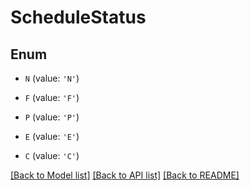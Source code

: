 # ScheduleStatus


## Enum

* `N` (value: `'N'`)

* `F` (value: `'F'`)

* `P` (value: `'P'`)

* `E` (value: `'E'`)

* `C` (value: `'C'`)

[[Back to Model list]](../README.md#documentation-for-models) [[Back to API list]](../README.md#documentation-for-api-endpoints) [[Back to README]](../README.md)


